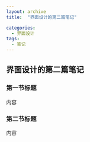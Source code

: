```yaml
---
layout: archive
title:  "界面设计的第二篇笔记"

categories: 
  - 界面设计
tags:
  - 笔记
---
```



## 界面设计的第二篇笔记

### 第一节标题

内容

### 第二节标题

内容